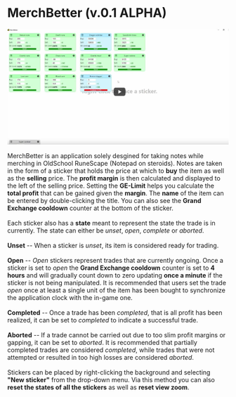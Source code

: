 # MerchBetter (v.0.1 ALPHA)

[![MerchBetter video presentation](https://github.com/JaniHarkonen/MerchBetter/blob/main/video_thumbnail.png)](https://www.youtube.com/watch?v=W20e2Fv2wbQ)

MerchBetter is an application solely desgined for taking notes while merching in OldSchool RuneScape (Notepad on steroids).
Notes are taken in the form of a sticker that holds the price at which to **buy** the item as well as the **selling** price. The
**profit margin** is then calculated and displayed to the left of the selling price. Setting the **GE-Limit** helps you calculate
the **total profit** that can be gained given the **margin**. The **name** of the item can be entered by double-clicking the title.
You can also see the **Grand Exchange cooldown** counter at the bottom of the sticker.
<br></br>
Each sticker also has a **state** meant to represent the state the trade is in currently. The state can either be *unset*, *open*,
*complete* or *aborted*.
<br></br>
**Unset** -- When a sticker is *unset*, its item is considered ready for trading.<br></br>
**Open**  -- *Open* stickers represent trades that are currently ongoing. Once a sticker is set to *open* the **Grand Exchange cooldown**
counter is set to **4 hours** and will gradually count down to zero updating **once a minute** if the sticker is not being manipulated.
It is recommended that users set the trade *open* once at least a single unit of the item has been bought to synchronize the application
clock with the in-game one.<br></br>
**Completed** -- Once a trade has been *completed*, that is all profit has been realized, it can be set to *completed* to indicate a
successful trade.<br></br>
**Aborted** -- If a trade cannot be carried out due to too slim profit margins or gapping, it can be set to *aborted*. It is recommended
that partially completed trades are considered *completed*, while trades that were not attempted or resulted in too high losses are
considered *aborted*.
<br></br>
Stickers can be placed by right-clicking the background and selecting **"New sticker"** from the drop-down menu. Via this method you can
also **reset the states of all the stickers** as well as **reset view zoom**.
